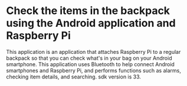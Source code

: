 # Check the items in the backpack using the Android application and Raspberry Pi
This application is an application that attaches Raspberry Pi to a regular backpack so that you can check what's in your bag on your Android smartphone. 
This application uses Bluetooth to help connect Android smartphones and Raspberry Pi, and performs functions such as alarms, checking item details, and searching.
sdk version is 33.
